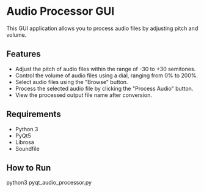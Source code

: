 # Audio Processor GUI

This GUI application allows you to process audio files by adjusting pitch and volume.

## Features

- Adjust the pitch of audio files within the range of -30 to +30 semitones.
- Control the volume of audio files using a dial, ranging from 0% to 200%.
- Select audio files using the "Browse" button.
- Process the selected audio file by clicking the "Process Audio" button.
- View the processed output file name after conversion.

## Requirements

- Python 3
- PyQt5
- Librosa
- Soundfile

## How to Run

python3 pyqt_audio_processor.py
